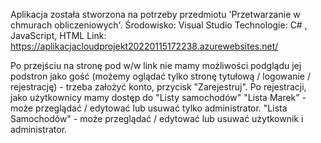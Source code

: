 Aplikacja została stworzona na potrzeby przedmiotu 'Przetwarzanie w chmurach obliczeniowych'.
Środowisko: Visual Studio
Technologie: C# , JavaScript, HTML
Link: https://aplikacjacloudprojekt20220115172238.azurewebsites.net/

Po przejściu na stronę pod w/w link nie mamy możliwości podglądu jej podstron jako gość (możemy oglądać tylko stronę tytułową / logowanie / rejestrację) - trzeba założyć konto, przycisk "Zarejestruj".
Po rejestracji, jako użytkownicy mamy dostęp do "Listy samochodów"
"Lista Marek" - może przeglądać / edytować lub usuwać tylko administrator.
"Lista Samochodów" - może przeglądać / edytować lub usuwać użytkownik i administrator.
